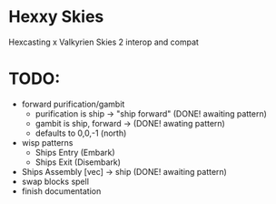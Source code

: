 # Hexxy Skies
Hexcasting x Valkyrien Skies 2 interop and compat

# TODO:
* forward purification/gambit
  * purification is ship -> "ship forward" (DONE! awaiting pattern)
  * gambit is ship, forward -> (DONE! awating pattern)
  * defaults to 0,0,-1 (north)
* wisp patterns
  * Ships Entry (Embark)
  * Ships Exit (Disembark)
* Ships Assembly \[vec] -> ship (DONE! awaiting pattern)
* swap blocks spell
* finish documentation